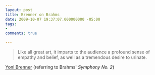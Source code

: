 ```yaml
---
layout: post
title: Brenner on Brahms
date: 2009-10-07 19:37:07.000000000 -05:00
tags:
- 
comments: true

---
```

<blockquote>Like all great art, it imparts to the audience a profound sense of empathy and belief, as well as a tremendous desire to urinate.</p></blockquote>
<div class="attribution"><a href="http://www.newyorker.com/humor/2009/10/12/091012sh_shouts_brenner?currentPage=all">Yoni Brenner</a> (referring to Brahms' <em>Symphony No. 2</em>)</div>
